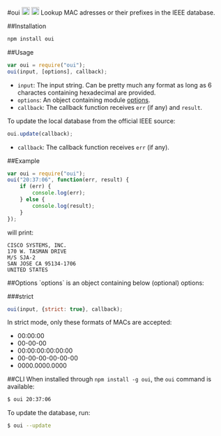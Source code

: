 #oui <a target="_blank" href="https://npmjs.org/package/oui"><img src="https://badge.fury.io/js/oui.svg" alt="NPM version" height="18"></a> <a target="_blank" href="https://david-dm.org/silverwind/oui"><img src="https://david-dm.org/silverwind/oui.svg" alt="Dependency Status" height="18"></a>
Lookup MAC adresses or their prefixes in the IEEE database.

##Installation
````bash
npm install oui
````
##Usage
````js
var oui = require("oui");
oui(input, [options], callback);
````
- `input`: The input string. Can be pretty much any format as long as 6 charactes containing hexadecimal are provided.
- `options`: An object containing module [options](#options).
- `callback`: The callback function receives `err` (if any) and `result`.

To update the local database from the official IEEE source:
````js
oui.update(callback);
````
- `callback`: The callback function receives `err` (if any).

##Example
````js
var oui = require("oui");
oui("20:37:06", function(err, result) {
    if (err) {
        console.log(err);
    } else {
        console.log(result);
    }
});
````
will print:
````
CISCO SYSTEMS, INC.
170 W. TASMAN DRIVE
M/S SJA-2
SAN JOSE CA 95134-1706
UNITED STATES
````

<a name="options" />
##Options
`options` is an object containing below (optional) options:

###strict
````js
oui(input, {strict: true}, callback);
````
In strict mode, only these formats of MACs are accepted:
 - 00:00:00
 - 00-00-00
 - 00:00:00:00:00:00
 - 00-00-00-00-00-00
 - 0000.0000.0000

##CLI
When installed through `npm install -g oui`, the `oui` command is available:

````bash
$ oui 20:37:06
````

To update the database, run:

````bash
$ oui --update
````
